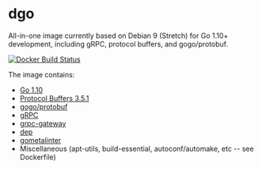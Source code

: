 # dgo

All-in-one image currently based on Debian 9 (Stretch) for Go 1.10+ development, including
gRPC, protocol buffers, and gogo/protobuf.

[![Docker Build Status](https://img.shields.io/docker/build/subfuzion/dfo.svg)](subfuzion/dgo)

The image contains:

* [Go 1.10](https://tip.golang.org/doc/go1.10)
* [Protocol Buffers 3.5.1](https://github.com/google/protobuf/releases/tag/v3.5.1)
* [gogo/protobuf](https://github.com/gogo/protobuf)
* [gRPC](https://github.com/grpc/grpc-go)
* [grpc-gateway](https://github.com/grpc-ecosystem/grpc-gateway/)
* [dep](https://github.com/golang/dep)
* [gometalinter](https://github.com/alecthomas/gometalinter)
* Miscellaneous (apt-utils, build-essential, autoconf/automake, etc -- see Dockerfile)

